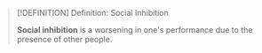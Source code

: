 >[!DEFINITION] Definition: Social Inhibition
>
>**Social inhibition** is a worsening in one's performance due to the presence of other people.
>
